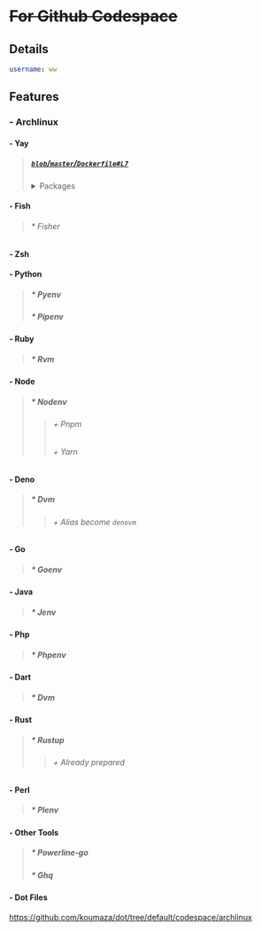 # ~~For Github Codespace~~
## Details
```yaml
username: ww
```
## Features
### - Archlinux
#### - Yay
>##### [`blob`/`master`/`Dockerfile`__`#L7`__](https://github.com/koumaza/docker_archlinux/blob/master/Dockerfile#L7)
><details><summary>Packages</summary>
>
>```dockerfile
>ENV aur_packages='base base-devel yay-git pkgfile \
>    bash zsh fish tmux neofetch tmate \
>    w3m vim-git neovim-git vim-edge-git neovim-edge-git less procps-ng git p7zip zstd aria2 wget \
>    ninja-git cmake-git \
>    openssl zlib autogen podman podman-compose-git podman-docker jdk-adoptopenjdk \
>    kotlin-native-bin \
>    dotnet-sdk-preview \
>    github-cli-git fzf-git'
>
>ENV aur_second_packages='docker-git docker-compose-git llvm-git gcc-git powershell-git act-git go-git gcc-objc-git'
>```
</details>

#### - Fish
>###### * Fisher
#### - Zsh
#### - Python
>##### * Pyenv
>##### * Pipenv
#### - Ruby
>##### * Rvm
#### - Node
>##### * Nodenv
>>###### + Pnpm
>>###### + Yarn
#### - Deno
>##### * Dvm
>>###### + Alias become `denovm`
#### - Go
>##### * Goenv
#### - Java
>##### * Jenv
#### - Php
>##### * Phpenv
#### - Dart
>##### * Dvm
#### - Rust
>##### * Rustup
>>###### + Already prepared
#### - Perl
>##### * Plenv
#### - Other Tools
>##### * Powerline-go 
>##### * Ghq
#### - Dot Files
https://github.com/koumaza/dot/tree/default/codespace/archlinux
